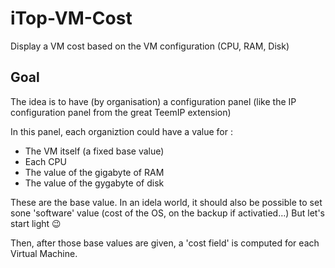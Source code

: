# iTop-VM-Cost
Display a VM cost based on the VM configuration (CPU, RAM, Disk)

## Goal

The idea is to have (by organisation) a configuration panel (like the IP configuration panel from the great TeemIP extension)

In this panel, each organiztion could have a value for :

* The VM itself (a fixed base value)
* Each CPU
* The value of the gigabyte of RAM
* The value of the gygabyte of disk

These are the base value. In an idela world, it should also be possible to set sone 'software' value (cost of the OS, on the backup if activatied…) But let's start light 😉

Then, after those base values are given, a 'cost field' is computed for each Virtual Machine.